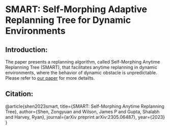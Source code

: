# SMART: Self-Morphing Adaptive Replanning Tree for Dynamic Environments

## Introduction: 
The paper presents a replanning algorithm, called Self-Morphing Anytime Replanning Tree (SMART), that facilitates anytime replanning in dynamic environments, where the behavior of dynamic obstacle is unpredictable. Please refer to [our paper](https://arxiv.org/abs/2305.06487) for more detailts.

## Citation:
@article{shen2023smart,
title={SMART: Self-Morphing Anytime Replanning Tree},
author={Shen, Zongyuan and Wilson, James P and Gupta, Shalabh and Harvey, Ryan},
journal={arXiv preprint arXiv:2305.06487},
year={2023}
}
